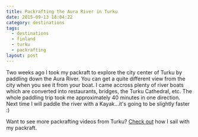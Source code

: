 ```yaml
---
title: Packrafting the Aura River in Turku
date: 2015-09-13 18:04:22
category: destinations
tags:
  - destinations
  - finland
  - turku
  - packrafting
layout: post
---
```

Two weeks ago I took my packraft to explore the city center of Turku by paddling down the Aura River. You can get a quite different view from the city when you see it from your boat. I came accross plenty of river boats which are converted into restaurants, bridges, the Turku Cathedral, etc. The whole paddling trip took me approximately 40 minutes in one direction. Next time I will paddle the river with a Kayak...it's going to be slightly faster :)

Want to see more packrafting videos from Turku? <a rel="nofollow" href="http://www.hikeventures.com/Windpaddle-sailing-packraft/">Check out</a> how I sail with my packraft.
